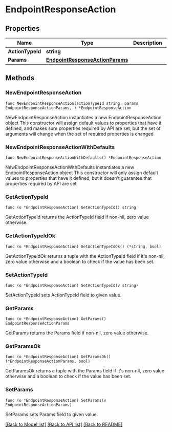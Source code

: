 # EndpointResponseAction

## Properties

Name | Type | Description | Notes
------------ | ------------- | ------------- | -------------
**ActionTypeId** | **string** |  | 
**Params** | [**EndpointResponseActionParams**](EndpointResponseActionParams.md) |  | 

## Methods

### NewEndpointResponseAction

`func NewEndpointResponseAction(actionTypeId string, params EndpointResponseActionParams, ) *EndpointResponseAction`

NewEndpointResponseAction instantiates a new EndpointResponseAction object
This constructor will assign default values to properties that have it defined,
and makes sure properties required by API are set, but the set of arguments
will change when the set of required properties is changed

### NewEndpointResponseActionWithDefaults

`func NewEndpointResponseActionWithDefaults() *EndpointResponseAction`

NewEndpointResponseActionWithDefaults instantiates a new EndpointResponseAction object
This constructor will only assign default values to properties that have it defined,
but it doesn't guarantee that properties required by API are set

### GetActionTypeId

`func (o *EndpointResponseAction) GetActionTypeId() string`

GetActionTypeId returns the ActionTypeId field if non-nil, zero value otherwise.

### GetActionTypeIdOk

`func (o *EndpointResponseAction) GetActionTypeIdOk() (*string, bool)`

GetActionTypeIdOk returns a tuple with the ActionTypeId field if it's non-nil, zero value otherwise
and a boolean to check if the value has been set.

### SetActionTypeId

`func (o *EndpointResponseAction) SetActionTypeId(v string)`

SetActionTypeId sets ActionTypeId field to given value.


### GetParams

`func (o *EndpointResponseAction) GetParams() EndpointResponseActionParams`

GetParams returns the Params field if non-nil, zero value otherwise.

### GetParamsOk

`func (o *EndpointResponseAction) GetParamsOk() (*EndpointResponseActionParams, bool)`

GetParamsOk returns a tuple with the Params field if it's non-nil, zero value otherwise
and a boolean to check if the value has been set.

### SetParams

`func (o *EndpointResponseAction) SetParams(v EndpointResponseActionParams)`

SetParams sets Params field to given value.



[[Back to Model list]](../README.md#documentation-for-models) [[Back to API list]](../README.md#documentation-for-api-endpoints) [[Back to README]](../README.md)


